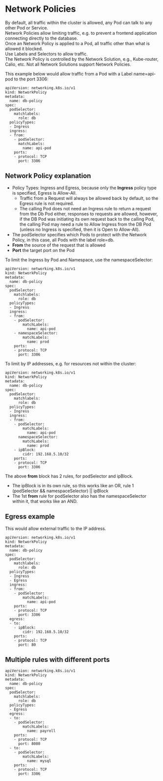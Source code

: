 # Network Policies

By default, all traffic within the cluster is allowed, any Pod can talk to any other Pod or Service.  
Network Policies allow limiting traffic, e.g. to prevent a frontend application connecting directly to the database.  
Once an Network Policy is applied to a Pod, all traffic other than what is allowed it blocked.  
Use Labels and Selectors to allow traffic.  
The Network Policy is controlled by the Network Solution, e.g., Kube-router, Calio, etc. Not all Network Solutions support Network Policies.  

This example below would allow traffic from a Pod with a Label name=api-pod to the port 3306:  

```
apiVersion: networking.k8s.io/v1
kind: NetworkPolicy
metadata:
  name: db-policy
spec:
  podSelector:
    matchlabels:
      role: db
  policyTypes: 
  - Ingress
  ingress:
  - from:
    - podSelector:
      matchLabels:
        name: api-pod
    ports:
    - protocol: TCP
      port: 3306
```

## Network Policy explanation
- Policy Types: Ingress and Egress, because only the **Ingress** policy type is specified, Egress is Allow-All.
  - Traffic from a Request will always be allowed back by default, so the Egress rule is not required.
  - The calling Pod does not need an Ingress rule to return a request from the Db Pod either, responses to requests are allowed, however, if the DB Pod was initiating its own request back to the calling Pod, the calling Pod may need a rule to Allow Ingress from the DB Pod (unless no Ingress is specified, then it is Open to Allow-All).
- The podSelector specifies which Pods to protect with the Network Policy, in this case, all Pods with the label role=db.
- **From** the source of the request that is allowed
- **Port** the target port on the Pod 

To limit the Ingress by Pod and Namespace, use the namespaceSelector:
```
apiVersion: networking.k8s.io/v1
kind: NetworkPolicy
metadata:
  name: db-policy
spec:
  podSelector:
    matchlabels:
      role: db
  policyTypes: 
  - Ingress
  ingress:
  - from:
    - podSelector:
        matchLabels:
          name: api-pod
    - namespaceSelector:
        matchLabels:
          name: prod
    ports:
    - protocol: TCP
      port: 3306
```

To limit by IP addresses, e.g. for resources not within the cluster:  

```
apiVersion: networking.k8s.io/v1
kind: NetworkPolicy
metadata:
  name: db-policy
spec:
  podSelector:
    matchlabels:
      role: db
  policyTypes: 
  - Ingress
  ingress:
  - from:
    - podSelector:
        matchLabels:
          name: api-pod
      namespaceSelector:
        matchLabels:
          name: prod
    - ipBlock:
        cidr: 192.168.5.10/32
    ports:
    - protocol: TCP
      port: 3306
```

The above **from** block has 2 rules, for podSelector and ipBlock. 
- The ipBlock is in its own rule, so this works like an OR, rule 1 (podSelector && namespaceSelector) || ipBlock
- The 1st **from** rule for podSelector also has the namespaceSelector within it, that works like an AND.

## Egress example
This would allow external traffic to the IP address.

```
apiVersion: networking.k8s.io/v1
kind: NetworkPolicy
metadata:
  name: db-policy
spec:
  podSelector:
    matchlabels:
      role: db
  policyTypes: 
  - Ingress
  - Egress
  ingress:
  - from:
    - podSelector:
        matchLabels:
          name: api-pod
    ports:
    - protocol: TCP
      port: 3306
  egress:
  - to:
    - ipBlock:
        cidr: 192.168.5.10/32
    ports:
    - protocol: TCP
      port: 80
```

## Multiple rules with different ports

```
apiVersion: networking.k8s.io/v1
kind: NetworkPolicy
metadata:
  name: db-policy
spec:
  podSelector:
    matchlabels:
      role: db
  policyTypes: 
  - Egress
  egress:
  - to:
    - podSelector:
        matchLabels:
          name: payroll
    ports:
    - protocol: TCP
      port: 8080
  - to:
    - podSelector:
        matchLabels:
          name: mysql
    ports:
    - protocol: TCP
      port: 3306
```
